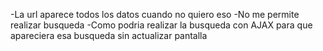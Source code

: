 -La url aparece todos los datos cuando no quiero eso
-No me permite realizar busqueda
-Como podria realizar la busqueda con AJAX para que apareciera esa busqueda sin actualizar pantalla
